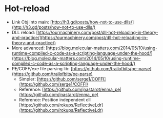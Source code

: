 # Hot-reload

- Link Obj into main: [http://h3.gd/posts/how-not-to-use-dlls/](http://h3.gd/posts/how-not-to-use-dlls/)
- DLL reload: [https://ourmachinery.com/post/dll-hot-reloading-in-theory-and-practice/](https://ourmachinery.com/post/dll-hot-reloading-in-theory-and-practice/)
- More advanced: [https://blog.molecular-matters.com/2014/05/10/using-runtime-compiled-c-code-as-a-scripting-language-under-the-hood/](https://blog.molecular-matters.com/2014/05/10/using-runtime-compiled-c-code-as-a-scripting-language-under-the-hood/)
- PE/COFF/exe file parsing lib: [https://github.com/trailofbits/pe-parse](https://github.com/trailofbits/pe-parse)
  - Simpler: [https://github.com/serge1/COFFI](https://github.com/serge1/COFFI)
  - Reference: [https://github.com/jnastarot/enma_pe](https://github.com/jnastarot/enma_pe)
  - Reference: Position independent dll [https://github.com/rokups/ReflectiveLdr](https://github.com/rokups/ReflectiveLdr)
